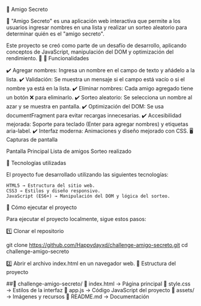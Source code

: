 🎁 Amigo Secreto

🎉 "Amigo Secreto" es una aplicación web interactiva que permite a los usuarios ingresar nombres en una lista y realizar un sorteo aleatorio para determinar quién es el "amigo secreto".

Este proyecto se creó como parte de un desafío de desarrollo, aplicando conceptos de JavaScript, manipulación del DOM y optimización del rendimiento. 🚀
📌 Funcionalidades

✔️ Agregar nombres: Ingresa un nombre en el campo de texto y añádelo a la lista.
✔️ Validación: Se muestra un mensaje si el campo está vacío o si el nombre ya está en la lista.
✔️ Eliminar nombres: Cada amigo agregado tiene un botón ❌ para eliminarlo.
✔️ Sorteo aleatorio: Se selecciona un nombre al azar y se muestra en pantalla.
✔️ Optimización del DOM: Se usa documentFragment para evitar recargas innecesarias.
✔️ Accesibilidad mejorada: Soporte para teclado (Enter para agregar nombres) y etiquetas aria-label.
✔️ Interfaz moderna: Animaciones y diseño mejorado con CSS.
🖥️ Capturas de pantalla


Pantalla Principal	Lista de amigos	Sorteo realizado
	
	
🚀 Tecnologías utilizadas

El proyecto fue desarrollado utilizando las siguientes tecnologías:

    HTML5 → Estructura del sitio web.
    CSS3 → Estilos y diseño responsivo.
    JavaScript (ES6+) → Manipulación del DOM y lógica del sorteo.

📜 Cómo ejecutar el proyecto

Para ejecutar el proyecto localmente, sigue estos pasos:

1️⃣ Clonar el repositorio

git clone https://github.com/Happydayxd/challenge-amigo-secreto.git
cd challenge-amigo-secreto

2️⃣ Abrir el archivo index.html en un navegador web.
🔧 Estructura del proyecto

##📂 challenge-amigo-secreto/
 📜 index.html → Página principal
 🎨 style.css → Estilos de la interfaz
 📜 app.js → Código JavaScript del proyecto
 📂 assets/ → Imágenes y recursos
 📜 README.md → Documentación